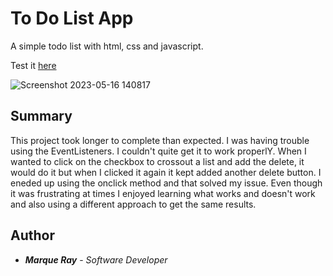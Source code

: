 # To Do List App

A simple todo list with html, css and javascript.

Test it [here](https://mray2k4.github.io/To-Do-List-App/)

![Screenshot 2023-05-16 140817](https://github.com/Mray2k4/To-Do-List-App/assets/99221965/8b5df34d-8a68-4495-a672-85a445450234)

## Summary
This project took longer to complete than expected. I was having trouble using the EventListeners. I couldn't quite get it to work properlY. When I wanted to click on the checkbox to crossout a list and add the delete, it would do it but when I clicked it again it kept added another delete button. I eneded up using the onclick method and that solved my issue. Even though it was frustrating at times I enjoyed learning what works and doesn't work and also using a different approach to get the same results.

## Author
* ***Marque Ray*** - *Software Developer*
